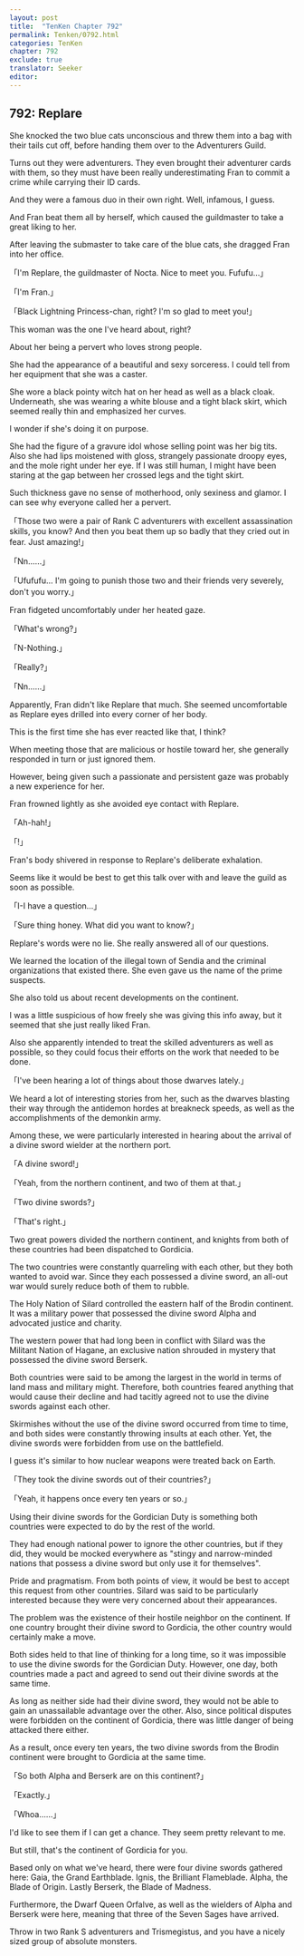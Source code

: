 ```yaml
---
layout: post
title:  "TenKen Chapter 792"
permalink: Tenken/0792.html
categories: TenKen
chapter: 792
exclude: true
translator: Seeker
editor: 
---
```

<h2 id="ch792">792: Replare</h2>

She knocked the two blue cats unconscious and threw them into a bag with their tails cut off, before handing them over to the Adventurers Guild.

Turns out they were adventurers. They even brought their adventurer cards with them, so they must have been really underestimating Fran to commit a crime while carrying their ID cards.

And they were a famous duo in their own right. Well, infamous, I guess.

And Fran beat them all by herself, which caused the guildmaster to take a great liking to her.

After leaving the submaster to take care of the blue cats, she dragged Fran into her office.

「I'm Replare, the guildmaster of Nocta. Nice to meet you. Fufufu…」

「I'm Fran.」

「Black Lightning Princess-chan, right? I'm so glad to meet you!」

This woman was the one I've heard about, right?

About her being a pervert who loves strong people.

She had the appearance of a beautiful and sexy sorceress. I could tell from her equipment that she was a caster.

She wore a black pointy witch hat on her head as well as a black cloak. Underneath, she was wearing a white blouse and a tight black skirt, which seemed really thin and emphasized her curves.

I wonder if she's doing it on purpose.

She had the figure of a gravure idol whose selling point was her big tits. Also she had lips moistened with gloss, strangely passionate droopy eyes, and the mole right under her eye. If I was still human, I might have been staring at the gap between her crossed legs and the tight skirt.

Such thickness gave no sense of motherhood, only sexiness and glamor. I can see why everyone called her a pervert.

「Those two were a pair of Rank C adventurers with excellent assassination skills, you know? And then you beat them up so badly that they cried out in fear. Just amazing!」

「Nn……」

「Ufufufu… I'm going to punish those two and their friends very severely, don't you worry.」

Fran fidgeted uncomfortably under her heated gaze.

「What's wrong?」

「N-Nothing.」

「Really?」

「Nn……」

Apparently, Fran didn't like Replare that much. She seemed uncomfortable as Replare eyes drilled into every corner of her body.

This is the first time she has ever reacted like that, I think?

When meeting those that are malicious or hostile toward her, she generally responded in turn or just ignored them.

However, being given such a passionate and persistent gaze was probably a new experience for her.

Fran frowned lightly as she avoided eye contact with Replare.

「Ah-hah!」

「!」

Fran's body shivered in response to Replare's deliberate exhalation.

Seems like it would be best to get this talk over with and leave the guild as soon as possible.

「I-I have a question…」

「Sure thing honey. What did you want to know?」

Replare's words were no lie. She really answered all of our questions.

We learned the location of the illegal town of Sendia and the criminal organizations that existed there. She even gave us the name of the prime suspects.

She also told us about recent developments on the continent.

I was a little suspicious of how freely she was giving this info away, but it seemed that she just really liked Fran.

Also she apparently intended to treat the skilled adventurers as well as possible, so they could focus their efforts on the work that needed to be done.

「I've been hearing a lot of things about those dwarves lately.」

We heard a lot of interesting stories from her, such as the dwarves blasting their way through the antidemon hordes at breakneck speeds, as well as the accomplishments of the demonkin army.

Among these, we were particularly interested in hearing about the arrival of a divine sword wielder at the northern port.

「A divine sword!」

「Yeah, from the northern continent, and two of them at that.」

「Two divine swords?」

「That's right.」

Two great powers divided the northern continent, and knights from both of these countries had been dispatched to Gordicia.

The two countries were constantly quarreling with each other, but they both wanted to avoid war. Since they each possessed a divine sword, an all-out war would surely reduce both of them to rubble.

The Holy Nation of Silard controlled the eastern half of the Brodin continent. It was a military power that possessed the divine sword Alpha and advocated justice and charity.

The western power that had long been in conflict with Silard was the Militant Nation of Hagane, an exclusive nation shrouded in mystery that possessed the divine sword Berserk.

Both countries were said to be among the largest in the world in terms of land mass and military might. Therefore, both countries feared anything that would cause their decline and had tacitly agreed not to use the divine swords against each other.

Skirmishes without the use of the divine sword occurred from time to time, and both sides were constantly throwing insults at each other. Yet, the divine swords were forbidden from use on the battlefield.

I guess it's similar to how nuclear weapons were treated back on Earth.

「They took the divine swords out of their countries?」

「Yeah, it happens once every ten years or so.」

Using their divine swords for the Gordician Duty is something both countries were expected to do by the rest of the world.

They had enough national power to ignore the other countries, but if they did, they would be mocked everywhere as "stingy and narrow-minded nations that possess a divine sword but only use it for themselves".

Pride and pragmatism. From both points of view, it would be best to accept this request from other countries. Silard was said to be particularly interested because they were very concerned about their appearances.

The problem was the existence of their hostile neighbor on the continent. If one country brought their divine sword to Gordicia, the other country would certainly make a move.

Both sides held to that line of thinking for a long time, so it was impossible to use the divine swords for the Gordician Duty. However, one day, both countries made a pact and agreed to send out their divine swords at the same time.

As long as neither side had their divine sword, they would not be able to gain an unassailable advantage over the other. Also, since political disputes were forbidden on the continent of Gordicia, there was little danger of being attacked there either.

As a result, once every ten years, the two divine swords from the Brodin continent were brought to Gordicia at the same time.

「So both Alpha and Berserk are on this continent?」

「Exactly.」

「Whoa……」

I'd like to see them if I can get a chance. They seem pretty relevant to me.

But still, that's the continent of Gordicia for you.

Based only on what we've heard, there were four divine swords gathered here: Gaia, the Grand Earthblade. Ignis, the Brilliant Flameblade. Alpha, the Blade of Origin. Lastly Berserk, the Blade of Madness.

Furthermore, the Dwarf Queen Orfalve, as well as the wielders of Alpha and Berserk were here, meaning that three of the Seven Sages have arrived.

Throw in two Rank S adventurers and Trismegistus, and you have a nicely sized group of absolute monsters.



